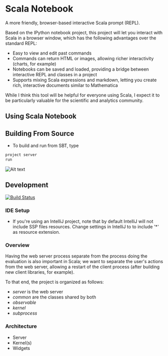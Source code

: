 Scala Notebook
==============

A more friendly, browser-based interactive Scala prompt (REPL).

Based on the IPython notebook project, this project will let you interact with Scala in a browser window, which has the following advantages over the standard REPL:

* Easy to view and edit past commands
* Commands can return HTML or images, allowing richer interactivity (charts, for example)
* Notebooks can be saved and loaded, providing a bridge between interactive REPL and classes in a project
* Supports mixing Scala expressions and markdown, letting you create rich, interactive documents similar to Mathematica

While I think this tool will be helpful for everyone using Scala, I expect it to be particularly valuable for the scientific and analytics community.


Using Scala Notebook
----------------------

## Building From Source
* To build and run from SBT, type

```scala
project server
run
```

![Alt text](http://i.imgur.com/8wnrP34.png)

Development
-----------

[![Build Status](https://secure.travis-ci.org/copumpkin/scala-notebook.png?branch=master)](http://travis-ci.org/copumpkin/scala-notebook)

### IDE Setup

* If you're using an IntelliJ project, note that by default IntelliJ will not include SSP files resources. Change settings in IntelliJ to to include '*' as resource extension.

### Overview

Having the web server process separate from the process doing the evaluation is also important in Scala; we want to separate
the user's actions from the web server, allowing a restart of the client process (after building new client libraries, for example).

To that end, the project is organized as follows:
* *server* is the web server
* *common* are the classes shared by both
* *observable* 
* *kernel*
* *subprocess*


### Architecture

* Server
* Kernel(s)
* Widgets
